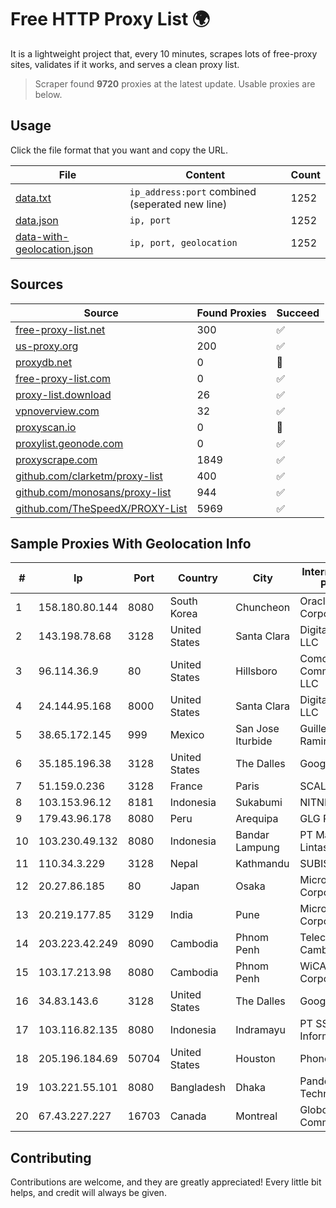 
# Free HTTP Proxy List 🌍

It is a lightweight project that, every 10 minutes, scrapes lots of free-proxy sites, validates if it works, and serves a clean proxy list.


> Scraper found **9720** proxies at the latest update. Usable proxies are below.

## Usage

Click the file format that you want and copy the URL.


|File|Content|Count|
|----|-------|-----|
|[data.txt](https://raw.githubusercontent.com/themiralay/Proxy-List-World/master/data.txt)|`ip_address:port` combined (seperated new line)|1252|
|[data.json](https://raw.githubusercontent.com/themiralay/Proxy-List-World/master/data.json)|`ip, port`|1252|
|[data-with-geolocation.json](https://raw.githubusercontent.com/themiralay/Proxy-List-World/master/data-with-geolocation.json)|`ip, port, geolocation`|1252|

## Sources

|Source|Found Proxies|Succeed|
|------|-------------|-------|
|[free-proxy-list.net](https://free-proxy-list.net)|300|✅|
|[us-proxy.org](https://www.us-proxy.org)|200|✅|
|[proxydb.net](http://proxydb.net)|0|🚫|
|[free-proxy-list.com](https://free-proxy-list.com/?page=&port=&type%5B%5D=http&type%5B%5D=https&up_time=0&search=Search)|0|✅|
|[proxy-list.download](https://www.proxy-list.download/HTTP)|26|✅|
|[vpnoverview.com](https://vpnoverview.com/privacy/anonymous-browsing/free-proxy-servers)|32|✅|
|[proxyscan.io](https://www.proxyscan.io)|0|🚫|
|[proxylist.geonode.com](https://proxylist.geonode.com/api/proxy-list?limit=300&page=1&sort_by=lastChecked&sort_type=desc&protocols=http,https)|0|✅|
|[proxyscrape.com](https://api.proxyscrape.com/v2/?request=displayproxies&protocol=http&timeout=10000&country=all&ssl=all&anonymity=all)|1849|✅|
|[github.com/clarketm/proxy-list](https://raw.githubusercontent.com/clarketm/proxy-list/master/proxy-list-raw.txt)|400|✅|
|[github.com/monosans/proxy-list](https://raw.githubusercontent.com/monosans/proxy-list/main/proxies/http.txt)|944|✅|
|[github.com/TheSpeedX/PROXY-List](https://raw.githubusercontent.com/TheSpeedX/PROXY-List/master/http.txt)|5969|✅|


## Sample Proxies With Geolocation Info

|#|Ip|Port|Country|City|Internet Service Provider|
|-|--|----|-------|----|-------------------------|
|1|158.180.80.144|8080|South Korea|Chuncheon|Oracle Corporation|
|2|143.198.78.68|3128|United States|Santa Clara|DigitalOcean, LLC|
|3|96.114.36.9|80|United States|Hillsboro|Comcast Cable Communications, LLC|
|4|24.144.95.168|8000|United States|Santa Clara|DigitalOcean, LLC|
|5|38.65.172.145|999|Mexico|San Jose Iturbide|Guillermo Robles Ramirez|
|6|35.185.196.38|3128|United States|The Dalles|Google LLC|
|7|51.159.0.236|3128|France|Paris|SCALEWAY|
|8|103.153.96.12|8181|Indonesia|Sukabumi|NITNET|
|9|179.43.96.178|8080|Peru|Arequipa|GLG PERU SAC|
|10|103.230.49.132|8080|Indonesia|Bandar Lampung|PT Mandala Lintas Nusa|
|11|110.34.3.229|3128|Nepal|Kathmandu|SUBISU C7|
|12|20.27.86.185|80|Japan|Osaka|Microsoft Corporation|
|13|20.219.177.85|3129|India|Pune|Microsoft Corporation|
|14|203.223.42.249|8090|Cambodia|Phnom Penh|Telecom Cambodia (T.C.)|
|15|103.17.213.98|8080|Cambodia|Phnom Penh|WiCAM Corporation Ltd|
|16|34.83.143.6|3128|United States|The Dalles|Google LLC|
|17|103.116.82.135|8080|Indonesia|Indramayu|PT SSR Digital Informatika|
|18|205.196.184.69|50704|United States|Houston|Phonoscope|
|19|103.221.55.101|8080|Bangladesh|Dhaka|Pandora Technology|
|20|67.43.227.227|16703|Canada|Montreal|GloboTech Communications|



## Contributing

Contributions are welcome, and they are greatly appreciated! Every
little bit helps, and credit will always be given.

